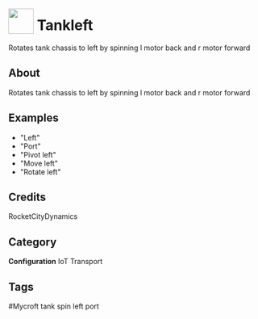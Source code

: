 # <img src="https://raw.githack.com/FortAwesome/Font-Awesome/master/svgs/solid/robot.svg" card_color="#22A7F0" width="50" height="50" style="vertical-align:bottom"/> Tankleft
Rotates tank chassis to left by spinning l motor back and r motor forward

## About
Rotates tank chassis to left by spinning l motor back and r motor forward

## Examples
* "Left"
* "Port"
* "Pivot left"
* "Move left"
* "Rotate left"

## Credits
RocketCityDynamics

## Category
**Configuration**
IoT
Transport

## Tags
#Mycroft tank spin left port

